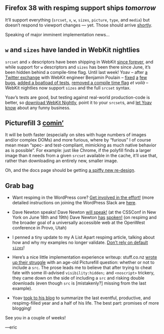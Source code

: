 
## Firefox 38 with respimg support ships *tomorrow*

It’ll support everything (`srcset`, `x`, `w`, `sizes`, `picture`, `type`, and `media`) but doesn’t respond to viewport changes — yet. Those should arrive [shortly](https://bugzilla.mozilla.org/show_bug.cgi?id=1135812#c32).

Speaking of major imminent implementation news…

## `w` and `sizes` have landed in WebKit nightlies

`srcset` and `x` descriptors have been shipping in WebKit [since  forever](https://www.webkit.org/blog/2910/improved-support-for-high-resolution-displays-with-the-srcset-image-attribute/), and while support for `w` descriptors and `sizes` has been there since June, it’s been hidden behind a compile-time flag. Until last week! Yoav – after [a Twitter exchange](https://twitter.com/awfulben/status/595852748375068672) with WebKit engineer Benjamin Poulain – [fixed](https://bugs.webkit.org/show_bug.cgi?id=144766) [a](https://bugs.webkit.org/show_bug.cgi?id=144640) [few](https://bugs.webkit.org/show_bug.cgi?id=144739) [bugs](https://bugs.webkit.org/show_bug.cgi?id=144675), [added a boatload of tests](https://bugs.webkit.org/show_bug.cgi?id=144674), [removed a compile time flag](https://bugs.webkit.org/show_bug.cgi?id=144679) *et voilà* – WebKit nightlies now support `sizes` and the full `srcset` syntax.

Yoav’s tests are good, but testing against real-world production-code is better, so [download WebKit Nightly](http://nightly.webkit.org/), point it to your `srcset`s, and [let Yoav know](https://twitter.com/yoavweiss) about any funny business.


## Picturefill 3 [comin’](https://github.com/scottjehl/picturefill/issues/492)

It will be both faster (especially on sites with huge numbers of images and/or complex DOMs) and more furious, where by “furious” I of course mean mean “spec- and test-compliant, mimicking as much native behavior as is possible”. For example: just like Chrome, if the polyfill finds a larger image than it needs from a given `srcset` available in the cache, it’ll use that, rather than downloading an entirely new, smaller image.

Oh, and the docs page should be getting [a spiffy new re-design](https://github.com/scottjehl/picturefill/issues/495).

## Grab bag

- Want respimg in the WordPress core? [Get involved in the effort!](https://twitter.com/kadamwhite/status/596707141135695873) (more detailed instructions on joining the WordPress Slack are [here](https://make.wordpress.org/chat/).

- Dave Newton speaks! Dave Newton [will speak!](https://2015.cssconf.com/#speakers) (at the CSSConf in New York on June 18th and 19th) Dave Newton [has](https://speakerdeck.com/newtron/universal-web-design-how-to-create-an-awesome-experience-for-every-user-openwest) [spoken!](https://speakerdeck.com/newtron/improving-performance-with-responsive-and-responsible-images-openwest) (on respimg and the broader goal of a universally accessible web at the OpenWest conference in Provo, Utah)

- I penned a tiny update to my A List Apart respimg article, talking about how and why my examples no longer validate. [Don’t rely on default `sizes`](http://alistapart.com/blog/post/article-update-dont-rely-on-default-sizes/)!

- Here’s a nice little implementation experience writeup: stuff.co.nz [wrote up their struggle](https://technology.fairfaxmedia.co.nz/responsive-images-using-srcset/) with an age-old Picturefill question: whether or not to include a `src`. The prose leads me to believe that after trying to cheat fate with some ill-advised `visibility:hidden;` and `<noscript>` trickery, they came down on the side of including a `src` and risking double downloads (even though `src` is [mistakenly?] missing from the last example).

- Yoav [took to his blog](http://blog.yoav.ws/long_overdue/) to summarize the last eventful, productive, and respimg-filled year and a half of his life. The best part: promises of more blogging!

See you in a couple of weeks!

—eric
